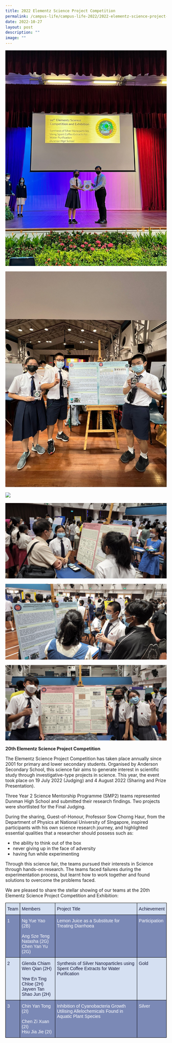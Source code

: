 ```yaml
---
title: 2022 Elementz Science Project Competition
permalink: /campus-life/campus-life-2022/2022-elementz-science-project-competition/
date: 2022-10-27
layout: post
description: ""
image: ""
---
```

![](/images/Elementz2.jpg)

![](/images/Elementz5.jpg)

![](/images/Elementzscaled.jpg)

![](/images/Elementz7scaled.jpg)

![](/images/Elementz6scaled.jpg)

![](/images/Elementz4scaled.jpg)



**20th Elementz Science Project Competition**

The Elementz Science Project Competition has taken place annually since 2001 for primary and lower secondary students. Organised by Anderson Secondary School, this science fair aims to generate interest in scientific study through investigative-type projects in science. This year, the event took place on 19 July 2022 (Judging) and 4 August 2022 (Sharing and Prize Presentation).

Three Year 2 Science Mentorship Programme (SMP2) teams represented Dunman High School and submitted their research findings. Two projects were shortlisted for the Final Judging.

During the sharing, Guest-of-Honour, Professor Sow Chorng Haur, from the Department of Physics at National University of SIngapore, inspired participants with his own science research journey, and highlighted essential qualities that a researcher should possess such as:

*   the ability to think out of the box 
*   never giving up in the face of adversity 
*   having fun while experimenting 

Through this science fair, the teams pursued their interests in Science through hands-on research. The teams faced failures during the experimentation process, but learnt how to work together and found solutions to overcome the problems faced. 

We are pleased to share the stellar showing of our teams at the 20th Elementz Science Project Competition and Exhibition:

<style type="text/css">
.tg  {border-collapse:collapse;border-spacing:0;}
.tg td{border-color:black;border-style:solid;border-width:1px;font-family:Arial, sans-serif;font-size:14px;
  overflow:hidden;padding:10px 5px;word-break:normal;}
.tg th{border-color:black;border-style:solid;border-width:1px;font-family:Arial, sans-serif;font-size:14px;
  font-weight:normal;overflow:hidden;padding:10px 5px;word-break:normal;}
.tg .tg-7scb{background-color:#D5E0F2;color:#141638;text-align:left;vertical-align:top}
.tg .tg-463q{background-color:#7B89B6;color:#FFF;text-align:left;vertical-align:top}
</style>
<table class="tg">
<thead>
  <tr>
    <th class="tg-7scb"><span style="font-weight:400">Team </span></th>
    <th class="tg-7scb"><span style="font-weight:400">Members</span></th>
    <th class="tg-7scb"><span style="font-weight:400">Project Title</span></th>
    <th class="tg-7scb"><span style="font-weight:400">Achievement </span></th>
  </tr>
</thead>
<tbody>
  <tr>
    <td class="tg-463q"><span style="font-weight:400">1</span></td>
    <td class="tg-463q"><span style="font-weight:400">Ng Yue Yao (2B)</span><br><br><span style="font-weight:400">Ang Sze Teng Natasha (2G)</span><br><span style="font-weight:400">Chen Yan Yu (2G)</span></td>
    <td class="tg-463q"><span style="font-weight:400">Lemon Juice as a Substitute for Treating Diarrhoea</span></td>
    <td class="tg-463q"><span style="font-weight:400">Participation</span></td>
  </tr>
  <tr>
    <td class="tg-7scb"><span style="font-weight:400">2</span></td>
    <td class="tg-7scb"><span style="font-weight:400">Glenda Chiam Wen Qian (2H)</span><br><br><span style="font-weight:400">Yew En Ting Chloe (2H)</span><br><span style="font-weight:400">Jayven Tan Shao Jun (2H)</span></td>
    <td class="tg-7scb"><span style="font-weight:400">Synthesis of Silver Nanoparticles using Spent Coffee Extracts for Water Purification</span></td>
    <td class="tg-7scb"><span style="font-weight:400">Gold</span></td>
  </tr>
  <tr>
    <td class="tg-463q"><span style="font-weight:400">3</span></td>
    <td class="tg-463q"><span style="font-weight:400">Chin Yan Tong (2I)</span><br><br><span style="font-weight:400">Chen Zi Xuan (2I)</span><br><span style="font-weight:400">Hsu Jia Jie (2I)</span></td>
    <td class="tg-463q"><span style="font-weight:400">Inhibition of Cyanobacteria Growth Utilising Allelochemicals Found in Aquatic Plant Species </span></td>
    <td class="tg-463q"><span style="font-weight:400">Silver</span></td>
  </tr>
</tbody>
</table>